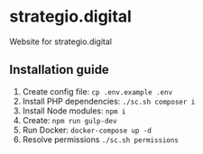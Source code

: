 # strategio.digital
Website for strategio.digital

## Installation guide
1. Create config file: `cp .env.example .env`
1. Install PHP dependencies: `./sc.sh composer i`
1. Install Node modules: `npm i`
1. Create: `npm run gulp-dev`
1. Run Docker: `docker-compose up -d`
1. Resolve permissions `./sc.sh permissions`